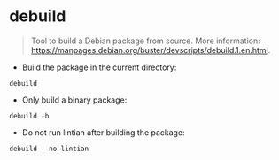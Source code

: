 # debuild

> Tool to build a Debian package from source.
> More information: <https://manpages.debian.org/buster/devscripts/debuild.1.en.html>.

- Build the package in the current directory:

`debuild`

- Only build a binary package:

`debuild -b`

- Do not run lintian after building the package:

`debuild --no-lintian`
